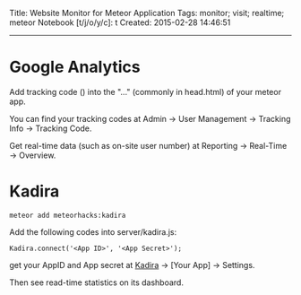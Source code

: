Title: Website Monitor for Meteor Application
Tags: monitor; visit; realtime; meteor
Notebook [t/j/o/y/c]: t
Created: 2015-02-28 14:46:51

------

# Google Analytics

Add tracking code (<script>...</script>) into the "<head>...</head>" (commonly in head.html) of your meteor app.

You can find your tracking codes at Admin -> User Management -> Tracking Info -> Tracking Code.

Get real-time data (such as on-site user number) at Reporting -> Real-Time -> Overview.

# Kadira

    meteor add meteorhacks:kadira

Add the following codes into server/kadira.js:

    Kadira.connect('<App ID>', '<App Secret>');

get your AppID and App secret at [Kadira](https://kadira.io/) -> [Your App] -> Settings.

Then see read-time statistics on its dashboard.
